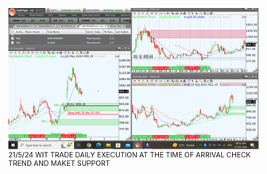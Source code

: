 ![](_attachments/Pasted%20image%2020240521085325.png)
21/5/24 WIT TRADE DAILY EXECUTION AT THE TIME OF ARRIVAL CHECK TREND AND MAKET SUPPORT
